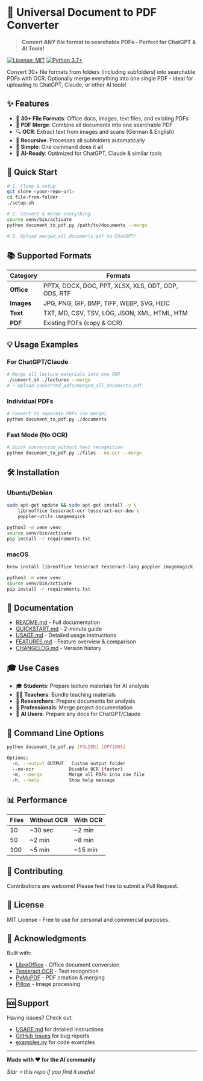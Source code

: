 # 📄 Universal Document to PDF Converter

> **Convert ANY file format to searchable PDFs - Perfect for ChatGPT & AI Tools!**

[![License: MIT](https://img.shields.io/badge/License-MIT-yellow.svg)](https://opensource.org/licenses/MIT)
[![Python 3.7+](https://img.shields.io/badge/python-3.7+-blue.svg)](https://www.python.org/downloads/)

Convert 30+ file formats from folders (including subfolders) into searchable PDFs with OCR. Optionally merge everything into one single PDF - ideal for uploading to ChatGPT, Claude, or other AI tools!

## ✨ Features

- 📄 **30+ File Formats**: Office docs, images, text files, and existing PDFs
- 🔗 **PDF Merge**: Combine all documents into one searchable PDF
- 🔍 **OCR**: Extract text from images and scans (German & English)
- 📁 **Recursive**: Processes all subfolders automatically
- 🚀 **Simple**: One command does it all
- 🤖 **AI-Ready**: Optimized for ChatGPT, Claude & similar tools

## 🎯 Quick Start

```bash
# 1. Clone & setup
git clone <your-repo-url>
cd file-from-folder
./setup.sh

# 2. Convert & merge everything
source venv/bin/activate
python document_to_pdf.py /path/to/documents --merge

# 3. Upload merged_all_documents.pdf to ChatGPT!
```

## 📚 Supported Formats

| Category | Formats |
|----------|---------|
| **Office** | PPTX, DOCX, DOC, PPT, XLSX, XLS, ODT, ODP, ODS, RTF |
| **Images** | JPG, PNG, GIF, BMP, TIFF, WEBP, SVG, HEIC |
| **Text** | TXT, MD, CSV, TSV, LOG, JSON, XML, HTML, HTM |
| **PDF** | Existing PDFs (copy & OCR) |

## 💡 Usage Examples

### For ChatGPT/Claude
```bash
# Merge all lecture materials into one PDF
./convert.sh ./lectures --merge
# → Upload converted_pdfs/merged_all_documents.pdf
```

### Individual PDFs
```bash
# Convert to separate PDFs (no merge)
python document_to_pdf.py ./documents
```

### Fast Mode (No OCR)
```bash
# Quick conversion without text recognition
python document_to_pdf.py ./files --no-ocr --merge
```

## 🛠️ Installation

### Ubuntu/Debian
```bash
sudo apt-get update && sudo apt-get install -y \
    libreoffice tesseract-ocr tesseract-ocr-deu \
    poppler-utils imagemagick

python3 -m venv venv
source venv/bin/activate
pip install -r requirements.txt
```

### macOS
```bash
brew install libreoffice tesseract tesseract-lang poppler imagemagick

python3 -m venv venv
source venv/bin/activate
pip install -r requirements.txt
```

## 📖 Documentation

- [README.md](README.md) - Full documentation
- [QUICKSTART.md](QUICKSTART.md) - 2-minute guide
- [USAGE.md](USAGE.md) - Detailed usage instructions
- [FEATURES.md](FEATURES.md) - Feature overview & comparison
- [CHANGELOG.md](CHANGELOG.md) - Version history

## 🎓 Use Cases

- 🎓 **Students**: Prepare lecture materials for AI analysis
- 👨‍🏫 **Teachers**: Bundle teaching materials
- 🔬 **Researchers**: Prepare documents for analysis
- 💼 **Professionals**: Merge project documentation
- 🤖 **AI Users**: Prepare any docs for ChatGPT/Claude

## 🚀 Command Line Options

```bash
python document_to_pdf.py [FOLDER] [OPTIONS]

Options:
  -o, --output OUTPUT   Custom output folder
  --no-ocr             Disable OCR (faster)
  -m, --merge          Merge all PDFs into one file
  -h, --help           Show help message
```

## 📊 Performance

| Files | Without OCR | With OCR |
|-------|-------------|----------|
| 10    | ~30 sec     | ~2 min   |
| 50    | ~2 min      | ~8 min   |
| 100   | ~5 min      | ~15 min  |

## 🤝 Contributing

Contributions are welcome! Please feel free to submit a Pull Request.

## 📝 License

MIT License - Free to use for personal and commercial purposes.

## 🙏 Acknowledgments

Built with:
- [LibreOffice](https://www.libreoffice.org/) - Office document conversion
- [Tesseract OCR](https://github.com/tesseract-ocr/tesseract) - Text recognition
- [PyMuPDF](https://pymupdf.readthedocs.io/) - PDF creation & merging
- [Pillow](https://python-pillow.org/) - Image processing

## 🆘 Support

Having issues? Check out:
- [USAGE.md](USAGE.md) for detailed instructions
- [GitHub Issues](https://github.com/yourusername/file-from-folder/issues) for bug reports
- [examples.py](examples.py) for code examples

---

**Made with ❤️ for the AI community**

*Star ⭐ this repo if you find it useful!*
